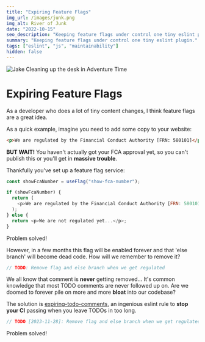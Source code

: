 ```yaml
---
title: "Expiring Feature Flags"
img_url: /images/junk.png
img_alt: River of Junk
date: "2022-10-15"
seo_description: "Keeping feature flags under control one tiny eslint plugin."
summary: "Keeping feature flags under control one tiny eslint plugin."
tags: ["eslint", "js", "maintainability"]
hidden: false
---
```


![Jake Cleaning up the desk in Adventure Time](/images/cleaning.gif)

# Expiring Feature Flags

As a developer who does a lot of tiny content changes, I think feature flags are a great idea.

As a quick example, imagine you need to add some copy to your website:

```html
<p>We are regulated by the Financial Conduct Authority [FRN: 580101]</p>
```

**BUT WAIT!** You haven't actually got your FCA approval yet, so you can't publish this or you'll get in **massive trouble**.

Thankfully you've set up a feature flag service:

```js
const showFcaNumber = useFlag("show-fca-number");

if (showFcaNumber) {
  return (
    <p>We are regulated by the Financial Conduct Authority [FRN: 580101]</p>
  );
} else {
  return <p>We are not regulated yet...</p>;
}
```

Problem solved!

However, in a few months this flag will be enabled forever and that 'else branch' will become dead code. How will we remember to remove it?

```js
// TODO: Remove flag and else branch when we get regulated
```

We all know that comment is **never** getting removed... It's common knowledge that most TODO comments are never followed up on. Are we doomed to forever pile on more and more **bloat** into our codebase?

The solution is [expiring-todo-comments](https://github.com/sindresorhus/eslint-plugin-unicorn/blob/main/docs/rules/expiring-todo-comments.md), an ingenious eslint rule to **stop your CI** passing when you leave TODOs in too long.

```js
// TODO [2023-11-28]: Remove flag and else branch when we get regulated
```

Problem solved!
